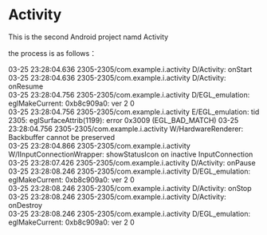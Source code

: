 # Activity
This is the second Android project namd Activity


the process is as follows：

03-25 23:28:04.636 2305-2305/com.example.i.activity D/Activity: onStart   
03-25 23:28:04.636 2305-2305/com.example.i.activity D/Activity: onResume  
03-25 23:28:04.756 2305-2305/com.example.i.activity D/EGL_emulation: eglMakeCurrent: 0xb8c909a0: ver 2 0  
03-25 23:28:04.756 2305-2305/com.example.i.activity E/EGL_emulation: tid 2305: eglSurfaceAttrib(1199): error 0x3009 (EGL_BAD_MATCH) 
03-25 23:28:04.756 2305-2305/com.example.i.activity W/HardwareRenderer: Backbuffer cannot be preserved  
03-25 23:28:04.866 2305-2305/com.example.i.activity W/IInputConnectionWrapper: showStatusIcon on inactive InputConnection 
03-25 23:28:07.426 2305-2305/com.example.i.activity D/Activity: onPause   
03-25 23:28:08.246 2305-2305/com.example.i.activity D/EGL_emulation: eglMakeCurrent: 0xb8c909a0: ver 2 0  
03-25 23:28:08.246 2305-2305/com.example.i.activity D/Activity: onStop  
03-25 23:28:08.246 2305-2305/com.example.i.activity D/Activity: onDestroy   
03-25 23:28:08.246 2305-2305/com.example.i.activity D/EGL_emulation: eglMakeCurrent: 0xb8c909a0: ver 2 0  
